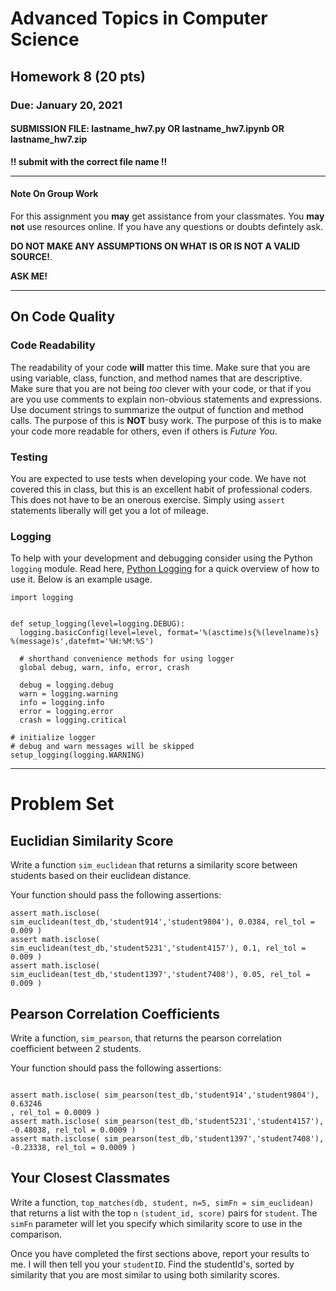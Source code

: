 # Advanced Topics in Computer Science
## Homework 8 (20 pts)
### Due: January 20, 2021
#### SUBMISSION FILE: lastname\_hw7.py OR lastname\_hw7.ipynb OR lastname\_hw7.zip
__!! submit with the correct file name !!__

---

#### Note On Group Work

For this assignment you __may__ get assistance from your classmates. You __may not__ use resources online. If you have any questions or doubts defintely ask.

__DO NOT MAKE ANY ASSUMPTIONS ON WHAT IS OR IS NOT A VALID SOURCE!__. 

__ASK ME!__ 

---

## On Code Quality 


### Code Readability
The readability of your code __will__ matter this time. Make sure that you are using variable, class, function, and method names that are descriptive. Make sure that you are not being _too_ clever with your code, or that if you are you use comments to explain non-obvious statements and expressions. Use document strings to summarize the output of function and method calls. The purpose of this is __NOT__ busy work. The purpose of this is to make your code more readable for others, even if others is _Future You_.

### Testing
You are expected to use tests when developing your code. We have not covered this in class, but this is an excellent habit of professional coders. This does not have to be an onerous exercise. Simply using ```assert``` statements liberally will get you a lot of mileage.

### Logging
To help with your development and debugging consider using the Python ```logging``` module. Read here, [Python Logging](https://realpython.com/python-logging/) for a quick overview of how to use it. Below is an example usage.

```
import logging


def setup_logging(level=logging.DEBUG):
  logging.basicConfig(level=level, format='%(asctime)s{%(levelname)s} %(message)s',datefmt='%H:%M:%S')
  
  # shorthand convenience methods for using logger
  global debug, warn, info, error, crash
  
  debug = logging.debug
  warn = logging.warning
  info = logging.info
  error = logging.error
  crash = logging.critical

# initialize logger
# debug and warn messages will be skipped
setup_logging(logging.WARNING)

```
---

# Problem Set


## Euclidian Similarity Score

Write a function ```sim_euclidean``` that returns a similarity score between students based on their euclidean distance.

Your function should pass the following assertions: 

```
assert math.isclose( sim_euclidean(test_db,'student914','student9804'), 0.0384, rel_tol = 0.009 )
assert math.isclose( sim_euclidean(test_db,'student5231','student4157'), 0.1, rel_tol = 0.009 ) 
assert math.isclose( sim_euclidean(test_db,'student1397','student7408'), 0.05, rel_tol = 0.009 )

```

## Pearson Correlation Coefficients

Write a function, ```sim_pearson```, that returns the pearson correlation coefficient between 2 students.

Your function should pass the following assertions:

```  

assert math.isclose( sim_pearson(test_db,'student914','student9804'), 0.63246
, rel_tol = 0.0009 )
assert math.isclose( sim_pearson(test_db,'student5231','student4157'), -0.48038, rel_tol = 0.0009 ) 
assert math.isclose( sim_pearson(test_db,'student1397','student7408'), -0.23338, rel_tol = 0.0009 )

```

## Your Closest Classmates

Write a function, ``` top_matches(db, student, n=5, simFn = sim_euclidean) ``` that returns a list with the top ``` n ``` ```(student_id, score)``` pairs for ```student```. The ```simFn``` parameter will let you specify which similarity score to use in the comparison.

Once you have completed the first sections above, report your results to me. I will then tell you your ```studentID```. Find the studentId's, sorted by similarity that you are most similar to using both similarity scores. 


